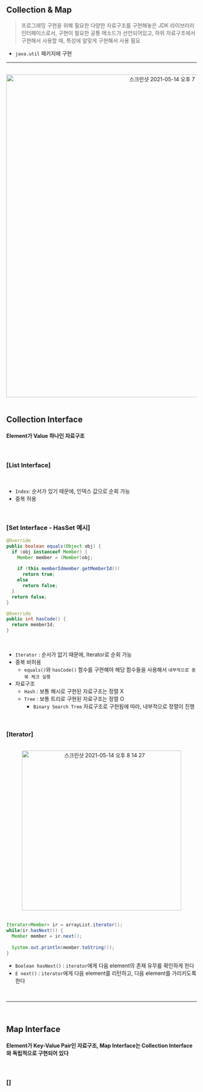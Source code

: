 ## Collection & Map
> 프로그래밍 구현을 위해 필요한 다양한 자료구조를 구현해놓은 JDK 라이브러리
> 인터페이스로서, 구현이 필요한 공통 메소드가 선언되어있고, 하위 자료구조에서 구현해서 사용할 때, 특성에 알맞게 구현해서 사용 필요
* ```java.util``` 패키지에 구현 

<hr>
<br>


<div align="center">
  <img width="852" alt="스크린샷 2021-05-14 오후 7 44 58" src="https://user-images.githubusercontent.com/37537227/118260176-f031a900-b4ec-11eb-879b-6e6a014fa582.png">
</div>

<br>

## Collection Interface

#### Element가 Value 하나인 자료구조

<br>

### [List Interface]

<br>

* ```Index```: 순서가 있기 때문에, 인덱스 값으로 순회 가능
* 중복 허용

<br>

### [Set Interface - HasSet 예시]

```java
@Override
public boolean equals(Object obj) {
  if (obj instanceof Member) {
    Member member = (Member)obj;
    
    if (this.memberIdmember.getMemberId())
      return true;
    else
      return false;
  }
  return false;
}

@Override
public int hasCode() {
  return memberId;
}
```

<br>

* ```Iterator``` : 순서가 없기 때문에, Iterator로 순회 가능
* 중복 비허용
  * ```equals()```와 ```hasCode()``` 함수를 구현해야 해당 함수들을 사용해서 ```내부적으로 중복 체크 실행```
* 자료구조
  * ```Hash``` : 보통 해시로 구현된 자료구조는 정렬 X
  * ```Tree``` : 보통 트리로 구현된 자료구조는 정렬 O 
    * ```Binary Search Tree``` 자료구조로 구현됨에 따라, 내부적으로 정렬이 진행

<br>

### [Iterator]

<br>

<div align="center">
  <img width="422" alt="스크린샷 2021-05-14 오후 8 14 27" src="https://user-images.githubusercontent.com/37537227/118263262-fe81c400-b4f0-11eb-88d8-79de5ef7b4e6.png">
</div>

<br>

```java
Iterator<Member> ir = arrayList.iterator();
while(ir.hasNext()) {
  Member member = ir.next();
  
  System.out.println(member.toString());
}
```

* ```Boolean hasNext()``` : ```iterator```에게 다음 element의 존재 유무를 확인하게 한다
* ```E next()``` : ```iterator```에게 다음 element를 리턴하고, 다음 element를 가리키도록 한다


<br>
<hr>
<br>

## Map Interface




#### Element가 Key-Value Pair인 자료구조, Map Interface는 Collection Interface와 독립적으로 구현되어 있다

<br>

### []

<br>
